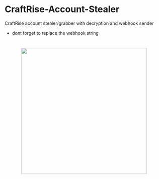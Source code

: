 # CraftRise-Account-Stealer

CraftRise account stealer/grabber with decryption and webhook sender

 - dont forget to replace the webhook string
#
<p align= "center"> <img  src="https://i.imgur.com/tDJskss.png"width="400"><br><br>

